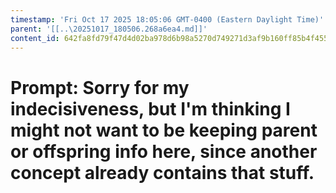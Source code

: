 ```yaml
---
timestamp: 'Fri Oct 17 2025 18:05:06 GMT-0400 (Eastern Daylight Time)'
parent: '[[..\20251017_180506.268a6ea4.md]]'
content_id: 642fa8fd79f47d4d02ba978d6b98a5270d749271d3af9b160ff85b4f455d15e2
---
```


# Prompt: Sorry for my indecisiveness, but I'm thinking I might not want to be keeping parent or offspring info here, since another concept already contains that stuff.
